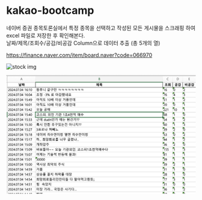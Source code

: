 # kakao-bootcamp

네이버 증권 종목토론실에서 특정 종목을 선택하고 작성된 모든 게시물을 스크래핑
하여 excel 파일로 저장한 후 확인해본다.  
날짜/제목/조회수/공감/비공감 Column으로 데이터 추출 (총 5개의 열)

https://finance.naver.com/item/board.naver?code=066970

![stock img](https://img1.daumcdn.net/thumb/R1280x0/?scode=mtistory2&fname=https%3A%2F%2Fblog.kakaocdn.net%2Fdn%2FV09u8%2FbtrDWiWGyn4%2FzkOJaXWqKqcLsxIkqVGDZ0%2Fimg.png)

![result img](https://github.com/JiwonHwang84/kakao-bootcamp/blob/jiwon-01/crawling_result.png)